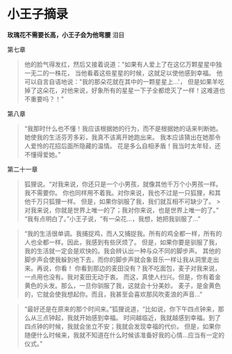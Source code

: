 # 小王子摘录


**玫瑰花不需要长高，小王子会为他弯腰** 泪目


第七章

> 他的脸气得发红，然后又接着说道："如果有人爱上了在这亿万颗星星中独一无二的一株花，
> 当他看着这些星星的时候，这就足以使他感到幸福。
> 他可以自言自语地说："我的那朵花就在其中的一颗星星上...'， 
> 但是如果羊吃掉了这朵花，对他来说，好象所有的星星一下子全都熄灭了一样！这难道也不重要吗？！"


第八章

> “我那时什么也不懂！我应该根据她的行为，而不是根据她的话来判断她。
> 她使我的生活芬芳多彩，我真不该离开她跑出来。
> 我本应该猜出在她那令人爱怜的花招后面所隐藏的温情。
> 花是多么自相矛盾！我当时太年轻，还不懂得爱她。”


第二十一章

> 狐狸说。“对我来说，你还只是一个小男孩，就像其他千万个小男孩一样。我不需要你。
> 你也同样用不着我。对你来说，我也不过是一只狐狸，和其他千万只狐狸一样。
> 但是，如果你驯服了我，我们就互相不可缺少了。 > 对我来说，你就是世界上唯一的了；我对你来说，也是世界上唯一的了。” 
> “我有点明白了。”小王子说，“有一朵花…，我想，她把我驯服了…”


> “我的生活很单调。我捕捉鸡，而人又捕捉我。所有的鸡全都一样，所有的人也全都一样。因此，我感到有些厌烦了。
> 但是，如果你要是驯服了我，我的生活就一定会是欢快的。我会辨认出一种与众不同的脚步声。
> 其他的脚步声会使我躲到地下去，而你的脚步声就会象音乐一样让我从洞里走出来。再说，你看！
> 你看到那边的麦田没有？我不吃面包，麦子对我来说，一点用也没有。我对麦田无动于衷。
> 而这，真使人扫兴。但是，你有着金黄色的头发。那么，一旦你驯服了我，这就会十分美妙。
> 麦子，是金黄色的，它就会使我想起你。而且，我甚至会喜欢那风吹麦浪的声音…”


> “最好还是在原来的那个时间来。”狐狸说道，“比如说，你下午四点钟来，那么从三点钟起，我就开始感到幸福。
> 时间越临近，我就越感到幸福。到了四点钟的时候，我就会坐立不安；我就会发现幸福的代价。
> 但是，如果你随便什么时候来，我就不知道在什么时候该准备好我的心情…应当有一定的仪式。”

